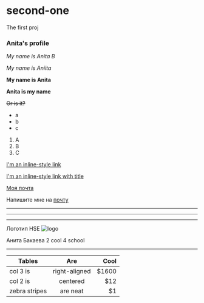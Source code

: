 # second-one
The first proj
### Anita's profile
*My name is Anita B*

_My name is Aniita_

**My name is Anita**

__Anita is my name__

~~Or is it?~~

* a
* b
* c
1. A
2. B
3. C

[I'm an inline-style link](https://www.google.com)

[I'm an inline-style link with title](https://www.google.com "Google's Homepage")

[Моя почта](mailto:bakaeva_anita@mail.ru)

Напишите мне на [почту](mailto:bakaeva_anita@mail.ru)

---
_____
*****************************************

Логотип HSE ![logo](http://hsestore.ru/images/logohse.jpg)

Анита Бакаева 2 cool 4 school 
___

| Tables        | Are           | Cool  |
| ------------- |:-------------:| -----:|
| col 3 is      | right-aligned | $1600 |
| col 2 is      | centered      |   $12 |
| zebra stripes | are neat      |    $1 |
